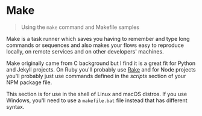 # Make
> Using the `make` command and Makefile samples

Make is a task runner which saves you having to remember and type long commands or sequences and also makes your flows easy to reproduce locally, on remote services and on other developers' machines.

Make originally came from C background but I find it is a great fit for Python and Jekyll projects. On Ruby you'll probably use [Rake](../rake/) and for Node projects you'll probably just use commands defined in the _scripts_ section of your NPM package file.

This section is for use in the shell of Linux and macOS distros. If you use Windows, you'll need to use a `makefile.bat` file instead that has different syntax.
